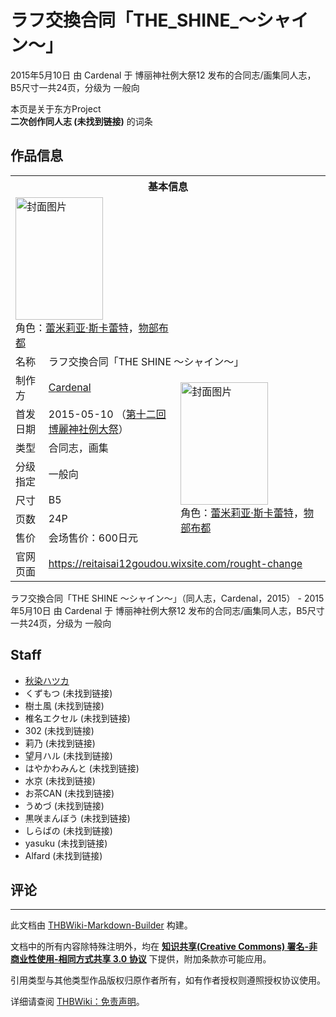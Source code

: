 # ラフ交換合同「THE_SHINE_～シャイン～」

<!-- source html: G:\repos\THBWiki-Markdown-Builder\THBWikiMarkdown\Temp\main\f\f1\ns0%3A%E3%83%A9%E3%83%95%E4%BA%A4%E6%8F%9B%E5%90%88%E5%90%8C%E3%80%8CTHE_SHINE_%EF%BD%9E%E3%82%B7%E3%83%A3%E3%82%A4%E3%83%B3%EF%BD%9E%E3%80%8D.html -->

2015年5月10日 由 Cardenal 于 博丽神社例大祭12 发布的合同志/画集同人志，B5尺寸一共24页，分级为 一般向

本页是关于东方Project  
 **二次创作同人志 (未找到链接)** 的词条
## 作品信息

<table><tbody><tr><th colspan="3">基本信息</th></tr><tr><td class="cover-artwork-mobile" colspan="2"><a href="./文件-ラフ交換合同「THE_SHINE_～シャイン～」封面.png.md" class="image" title="封面图片"><img alt="封面图片" src="https://upload.thwiki.cc/thumb/8/86/%E3%83%A9%E3%83%95%E4%BA%A4%E6%8F%9B%E5%90%88%E5%90%8C%E3%80%8CTHE_SHINE_%EF%BD%9E%E3%82%B7%E3%83%A3%E3%82%A4%E3%83%B3%EF%BD%9E%E3%80%8D%E5%B0%81%E9%9D%A2.png/140px-%E3%83%A9%E3%83%95%E4%BA%A4%E6%8F%9B%E5%90%88%E5%90%8C%E3%80%8CTHE_SHINE_%EF%BD%9E%E3%82%B7%E3%83%A3%E3%82%A4%E3%83%B3%EF%BD%9E%E3%80%8D%E5%B0%81%E9%9D%A2.png" decoding="async" loading="lazy" width="140" height="196" srcset="https://upload.thwiki.cc/thumb/8/86/%E3%83%A9%E3%83%95%E4%BA%A4%E6%8F%9B%E5%90%88%E5%90%8C%E3%80%8CTHE_SHINE_%EF%BD%9E%E3%82%B7%E3%83%A3%E3%82%A4%E3%83%B3%EF%BD%9E%E3%80%8D%E5%B0%81%E9%9D%A2.png/210px-%E3%83%A9%E3%83%95%E4%BA%A4%E6%8F%9B%E5%90%88%E5%90%8C%E3%80%8CTHE_SHINE_%EF%BD%9E%E3%82%B7%E3%83%A3%E3%82%A4%E3%83%B3%EF%BD%9E%E3%80%8D%E5%B0%81%E9%9D%A2.png 1.5x, https://upload.thwiki.cc/thumb/8/86/%E3%83%A9%E3%83%95%E4%BA%A4%E6%8F%9B%E5%90%88%E5%90%8C%E3%80%8CTHE_SHINE_%EF%BD%9E%E3%82%B7%E3%83%A3%E3%82%A4%E3%83%B3%EF%BD%9E%E3%80%8D%E5%B0%81%E9%9D%A2.png/280px-%E3%83%A9%E3%83%95%E4%BA%A4%E6%8F%9B%E5%90%88%E5%90%8C%E3%80%8CTHE_SHINE_%EF%BD%9E%E3%82%B7%E3%83%A3%E3%82%A4%E3%83%B3%EF%BD%9E%E3%80%8D%E5%B0%81%E9%9D%A2.png 2x" data-file-width="2591" data-file-height="3624"></a><div class="cover-char">角色：<a href="./蕾米莉亚·斯卡蕾特.md" title="蕾米莉亚·斯卡蕾特">蕾米莉亚·斯卡蕾特</a>，<a href="./物部布都.md" title="物部布都">物部布都</a></div></td>
</tr><tr><td class="label">名称</td><td colspan="2"> ラフ交換合同「THE SHINE ～シャイン～」 </td></tr><tr><td class="label">制作方</td><td><a href="./Cardenal.md" title="Cardenal">Cardenal</a></td><td class="cover-artwork" rowspan="7" style="min-width:196px;"><a href="./文件-ラフ交換合同「THE_SHINE_～シャイン～」封面.png.md" class="image" title="封面图片"><img alt="封面图片" src="https://upload.thwiki.cc/thumb/8/86/%E3%83%A9%E3%83%95%E4%BA%A4%E6%8F%9B%E5%90%88%E5%90%8C%E3%80%8CTHE_SHINE_%EF%BD%9E%E3%82%B7%E3%83%A3%E3%82%A4%E3%83%B3%EF%BD%9E%E3%80%8D%E5%B0%81%E9%9D%A2.png/140px-%E3%83%A9%E3%83%95%E4%BA%A4%E6%8F%9B%E5%90%88%E5%90%8C%E3%80%8CTHE_SHINE_%EF%BD%9E%E3%82%B7%E3%83%A3%E3%82%A4%E3%83%B3%EF%BD%9E%E3%80%8D%E5%B0%81%E9%9D%A2.png" decoding="async" loading="lazy" width="140" height="196" srcset="https://upload.thwiki.cc/thumb/8/86/%E3%83%A9%E3%83%95%E4%BA%A4%E6%8F%9B%E5%90%88%E5%90%8C%E3%80%8CTHE_SHINE_%EF%BD%9E%E3%82%B7%E3%83%A3%E3%82%A4%E3%83%B3%EF%BD%9E%E3%80%8D%E5%B0%81%E9%9D%A2.png/210px-%E3%83%A9%E3%83%95%E4%BA%A4%E6%8F%9B%E5%90%88%E5%90%8C%E3%80%8CTHE_SHINE_%EF%BD%9E%E3%82%B7%E3%83%A3%E3%82%A4%E3%83%B3%EF%BD%9E%E3%80%8D%E5%B0%81%E9%9D%A2.png 1.5x, https://upload.thwiki.cc/thumb/8/86/%E3%83%A9%E3%83%95%E4%BA%A4%E6%8F%9B%E5%90%88%E5%90%8C%E3%80%8CTHE_SHINE_%EF%BD%9E%E3%82%B7%E3%83%A3%E3%82%A4%E3%83%B3%EF%BD%9E%E3%80%8D%E5%B0%81%E9%9D%A2.png/280px-%E3%83%A9%E3%83%95%E4%BA%A4%E6%8F%9B%E5%90%88%E5%90%8C%E3%80%8CTHE_SHINE_%EF%BD%9E%E3%82%B7%E3%83%A3%E3%82%A4%E3%83%B3%EF%BD%9E%E3%80%8D%E5%B0%81%E9%9D%A2.png 2x" data-file-width="2591" data-file-height="3624"></a><div class="cover-char">角色：<a href="./蕾米莉亚·斯卡蕾特.md" title="蕾米莉亚·斯卡蕾特">蕾米莉亚·斯卡蕾特</a>，<a href="./物部布都.md" title="物部布都">物部布都</a></div></td>
</tr><tr><td class="label">首发日期</td><td>2015-05-10&#160;（<a href="/展会作品列表?e=%E5%8D%9A%E4%B8%BD%E7%A5%9E%E7%A4%BE%E4%BE%8B%E5%A4%A7%E7%A5%AD%2312">第十二回 博麗神社例大祭</a>）</td></tr><tr><td class="label">类型</td><td>合同志，画集</td></tr><tr><td class="label">分级指定</td><td>一般向</td></tr><tr><td class="label">尺寸</td><td>B5</td></tr><tr><td class="label">页数</td><td>24P</td></tr><tr><td class="label">售价</td><td>会场售价：600日元</td></tr>
<tr><td class="label">官网页面</td><td colspan="2"><a rel="nofollow" class="external free" href="https://reitaisai12goudou.wixsite.com/rought-change">https://reitaisai12goudou.wixsite.com/rought-change</a></td></tr></tbody></table>

ラフ交換合同「THE SHINE ～シャイン～」（同人志，Cardenal，2015） - 2015年5月10日 由 Cardenal 于 博丽神社例大祭12 发布的合同志/画集同人志，B5尺寸一共24页，分级为 一般向
## Staff
- [秋染ハツカ](./秋染ハツカ.md)
- くずもつ (未找到链接)
- 樹土風 (未找到链接)
- 椎名エクセル (未找到链接)
- 302 (未找到链接)
- 莉乃 (未找到链接)
- 望月ハル (未找到链接)
- はやかわみんと (未找到链接)
- 水京 (未找到链接)
- お茶CAN (未找到链接)
- うめづ (未找到链接)
- 黒咲まんぼう (未找到链接)
- しらばの (未找到链接)
- yasuku (未找到链接)
- Alfard (未找到链接)

## 评论




---

此文档由 [THBWiki-Markdown-Builder](https://github.com/Delsin-Yu/THBWiki-Markdown-Builder) 构建。

文档中的所有内容除特殊注明外，均在 [**知识共享(Creative Commons) 署名-非商业性使用-相同方式共享 3.0 协议**](https://creativecommons.org/licenses/by-sa/3.0/deed.zh-hans) 下提供，附加条款亦可能应用。

引用类型与其他类型作品版权归原作者所有，如有作者授权则遵照授权协议使用。

详细请查阅 [THBWiki：免责声明](https://thbwiki.cc/THBWiki:%E5%85%8D%E8%B4%A3%E5%A3%B0%E6%98%8E)。

